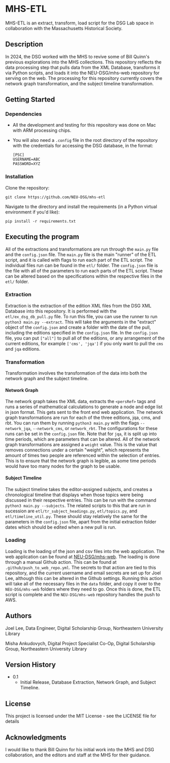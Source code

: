 # MHS-ETL

MHS-ETL is an extract, transform, load script for the DSG Lab space in collaboration with the Massachusetts Historical Society.

## Description

In 2024, the DSG worked with the MHS to revive some of Bill Quinn's previous explorations into the MHS collections. This repository reflects the data processing step that pulls data from the XML Database, transforms it via Python scripts, and loads it into the NEU-DSG/mhs-web repository for serving on the web. The processing for this repository currently covers the network graph transformation, and the subject timeline transformation.

## Getting Started

### Dependencies

* All the development and testing for this repository was done on Mac with ARM processing chips.

* You will also need a `.config` file in the root directory of the repository with the credentials for accessing the DSG database, in the format:

    ```
    [PSC]
    USERNAME=ABC
    PASSWORD=XYZ
    ```

### Installation

Clone the repository:

```
git clone https://github.com/NEU-DSG/mhs-etl
```

Navigate to the directory and install the requirements (in a Python virtual environment if you'd like):

```
pip install -r requirements.txt
```

## Executing the program

All of the extractions and transformations are run through the `main.py` file and the `config.json` file. The `main.py` file is the main "runner" of the ETL script, and it is called with flags to run each part of the ETL script. The individual files run can be found in the `etl/` folder. The `config.json` file is the file with all of the parameters to run each parts of the ETL script. These can be altered based on the specifications within the respective files in the `etl/` folder. 

### Extraction

Extraction is the extraction of the edition XML files from the DSG XML Database into this repository. It is performed with the `etl/ex_dsg_db_pull.py` file. To run this file, you can use the runner to run `python3 main.py --extract`. This will take the arguments in the "extract" object of the `config.json` and create a folder with the date of the pull, including the editions specified in the `config.json` file. In the `config.json` file, you can put `["all"]` to pull all of the editions, or any arrangement of the current editions, for example `['cms', 'jqa']` if you only want to pull the `cms` and `jqa` editions.

### Transformation

Transformation involves the transformation of the data into both the network graph and the subject timeline.

#### Network Graph

The network graph takes the XML data, extracts the `<persRef>` tags and runs a series of mathematical calculations to generate a node and edge list in json format. This gets sent to the front end web application. The network graph transformations are run for each of the three editions, jqa, cms, and rbt. You can run them by running `python3 main.py` with the flags `--network_jqa`, `--network_cms`, or `network_rbt`. The configurations for these runs can be set in the `config.json` file. Note that for `jqa`, it is split up into time periods, which are parameters that can be altered. All of the network graph transformations are assigned a `weight` value. This is the value that removes connections under a certain "weight", which represents the amount of times two people are referenced within the selection of entries. This is to ensure that the network graph is legible, as some time periods would have too many nodes for the graph to be usable.

#### Subject Timeline

The subject timeline takes the editor-assigned subjects, and creates a chronological timeline that displays when those topics were being discussed in their respective entries. This can be run with the command `python3 main.py --subjects`. The related scripts to this that are run in sucession are `etl/tr_subject_headings.py`, `etl/topics.py`, and `etl/timeline_util.py`. These should stay relatively the same for the parameters in the `config.json` file, apart from the initial extraction folder dates which should be edited when a new pull is run.

### Loading

Loading is the loading of the json and csv files into the web application. The web application can be found at [NEU-DSG/mhs-web](https://github.com/NEU-DSG/mhs-web). The loading is done through a manual Github action. This can be found at `.github/push_to_web_repo.yml`. The secrets to that action are tied to this repository, and the current username and email secrets are set up for Joel Lee, although this can be altered in the Github settings. Running this action will take all of the necessary files in the `data` folder, and copy it over to the `NEU-DSG/mhs-web` folders where they need to go. Once this is done, the ETL script is complete and the `NEU-DSG/mhs-web` repository handles the push to AWS.

## Authors

Joel Lee, Data Engineer, Digital Scholarship Group, Northeastern University Library

Misha Ankudovych, Digital Project Specialist Co-Op, Digital Scholarship Group, Northeastern University Library

## Version History

* 0.1
    * Initial Release, Database Extraction, Network Graph, and Subject Timeline.

## License

This project is licensed under the MIT License - see the LICENSE file for details

## Acknowledgments

I would like to thank Bill Quinn for his initial work into the MHS and DSG collaboration, and the editors and staff at the MHS for their guidance.